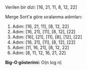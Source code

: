 Verilen bir dizi: [16, 21, 11, 8, 12, 22]

Merge Sort'a göre sıralanma adımları:

1. Adım: [16, 21, 11], [8, 12, 22]
2. Adım: [16, 21], [11], [8, 12], [22]
3. Adım: [16], [21], [11], [8], [12], [22]
4. Adım: [16, 21], [11], [8, 12], [22]
5. Adım: [11, 16, 21], [8, 12, 22]
6. Adım: [8, 11, 12, 16, 21, 22]

**Big-O gösterimi:** O(n log n)

